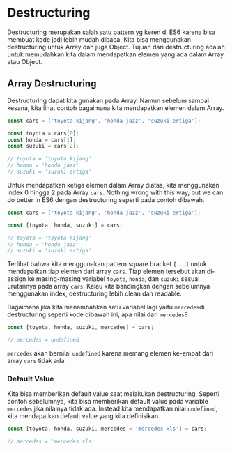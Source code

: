 # Destructuring

Destructuring merupakan salah satu pattern yg keren di ES6 karena bisa membuat kode jadi lebih mudah dibaca. Kita bisa menggunakan destructuring untuk Array dan juga Object. Tujuan dari destructuring adalah untuk memudahkan kita dalam mendapatkan elemen yang ada dalam Array atau Object.

## Array Destructuring

Destructuring dapat kita gunakan pada Array. Namun sebelum sampai kesana, kita lihat contoh bagaimana kita mendapatkan elemen dalam Array.

```javascript
const cars = ['toyota kijang', 'honda jazz', 'suzuki ertiga'];

const toyota = cars[0];
const honda = cars[1];
const suzuki = cars[2];

// toyota = 'toyota kijang'
// honda = 'honda jazz'
// suzuki = 'suzuki ertiga'
```

Untuk mendapatkan ketiga elemen dalam Array diatas, kita menggunakan index 0 hingga 2 pada Array `cars`. Nothing wrong with this way, but we can do better in ES6 dengan destructuring seperti pada contoh dibawah.

```javascript
const cars = ['toyota kijang', 'honda jazz', 'suzuki ertiga'];

const [toyota, honda, suzuki] = cars;

// toyota = 'toyota kijang'
// honda = 'honda jazz'
// suzuki = 'suzuki ertiga'
```

Terlihat bahwa kita menggunakan pattern square bracket `[...]` untuk mendapatkan tiap elemen dari array `cars`. Tiap elemen tersebut akan di-assign ke masing-masing variabel `toyota`, `honda`, dan `suzuki` sesuai urutannya pada array `cars`. Kalau kita bandingkan dengan sebelumnya menggunakan index, destructuring lebih clean dan readable.

Bagaimana jika kita menambahkan satu variabel lagi yaitu `mercedes`di destructuring seperti kode dibawah ini, apa nilai dari `mercedes`?

```javascript
const [toyota, honda, suzuki, mercedes] = cars;

// mercedes = undefined
```

`mercedes` akan bernilai `undefined` karena memang elemen ke-empat dari array `cars` tidak ada.

### Default Value

Kita bisa memberikan default value saat melakukan destructuring. Seperti contoh sebelumnya, kita bisa memberikan default value pada variable `mercedes` jika nilainya tidak ada. Instead kita mendapatkan nilai `undefined`, kita mendapatkan default value yang kita definisikan. 

```javascript
const [toyota, honda, suzuki, mercedes = 'mercedes xls'] = cars;

// mercedes = 'mercedes xls'
```







